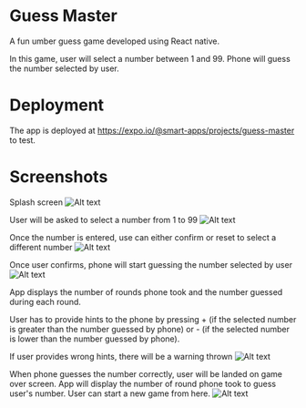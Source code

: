 # Guess Master
A fun umber guess game developed using React native.

In this game, user will select a number between 1 and 99.
Phone will guess the number selected by user.

# Deployment
The app is deployed at https://expo.io/@smart-apps/projects/guess-master to test.

# Screenshots
Splash screen
![Alt text](/screenshots/guess_master_1.png "Splash screen")

User will be asked to select a number from 1 to 99
![Alt text](/screenshots/guess_master_2.png "Start new game")

Once the number is entered, use can either confirm or reset to select a different number
![Alt text](/screenshots/guess_master_3.png "Select a number - confirm or reset")

Once user confirms, phone will start guessing the number selected by user
![Alt text](/screenshots/guess_master_4.png "Phone starts guessing the selected number")

App displays the number of rounds phone took and the number guessed during each round.

User has to provide hints to the phone by pressing + (if the selected number is greater than the
number guessed by phone) or - (if the selected number is lower than the
number guessed by phone).

If user provides wrong hints, there will be a warning thrown
![Alt text](/screenshots/guess_master_5.png "Wrong hint warning")

When phone guesses the number correctly, user will be landed on game over screen. 
App will display the number of round phone took to guess user's number.
User can start a new game from here.
![Alt text](/screenshots/guess_master_6.png "Game over screen")